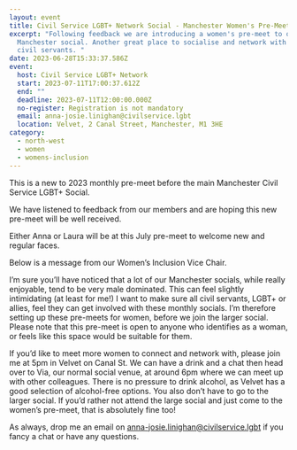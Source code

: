 ```yaml
---
layout: event
title: Civil Service LGBT+ Network Social - Manchester Women's Pre-Meet - July 2023
excerpt: "Following feedback we are introducing a women's pre-meet to our main
  Manchester social. Another great place to socialise and network with other
  civil servants. "
date: 2023-06-28T15:33:37.586Z
event:
  host: Civil Service LGBT+ Network
  start: 2023-07-11T17:00:37.612Z
  end: ""
  deadline: 2023-07-11T12:00:00.000Z
  no-register: Registration is not mandatory
  email: anna-josie.linighan@civilservice.lgbt
  location: Velvet, 2 Canal Street, Manchester, M1 3HE
category:
  - north-west
  - women
  - womens-inclusion
---
```

This is a new to 2023 monthly pre-meet before the main Manchester Civil Service LGBT+ Social.

We have listened to feedback from our members and are hoping this new pre-meet will be well received.

E﻿ither Anna or Laura will be at this July pre-meet to welcome new and regular faces.

Below is a message from our Women’s Inclusion Vice Chair.

I’m sure you’ll have noticed that a lot of our Manchester socials, while really enjoyable, tend to be very male dominated. This can feel slightly intimidating (at least for me!) I want to make sure all civil servants, LGBT+ or allies, feel they can get involved with these monthly socials. I’m therefore setting up these pre-meets for women, before we join the larger social. Please note that this pre-meet is open to anyone who identifies as a woman, or feels like this space would be suitable for them.

If you’d like to meet more women to connect and network with, please join me at 5pm in Velvet on Canal St. We can have a drink and a chat then head over to Via, our normal social venue, at around 6pm where we can meet up with other colleagues. There is no pressure to drink alcohol, as Velvet has a good selection of alcohol-free options. You also don’t have to go to the larger social. If you’d rather not attend the large social and just come to the women’s pre-meet, that is absolutely fine too!

As always, drop me an email on anna-josie.linighan@civilservice.lgbt if you fancy a chat or have any questions.